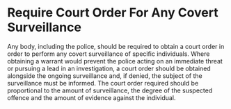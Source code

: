 Require Court Order For Any Covert Surveillance
===============================================

Any body, including the police, should be required to obtain a court 
order in order to perform any covert surveillance of specific 
individuals. Where obtaining a warrant would prevent the police acting 
on an immediate threat or pursuing a lead in an investigation, a court 
order should be obtained alongside the ongoing surveillance and, if 
denied, the subject of the surveillance must be informed. The court 
order required should be proportional to the amount of surveillance, the
degree of the suspected offence and the amount of evidence against the 
individual.
